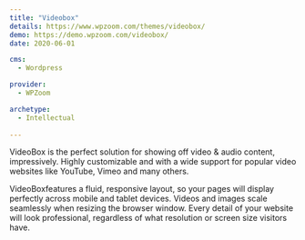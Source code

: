 ```yaml
---
title: "Videobox"
details: https://www.wpzoom.com/themes/videobox/
demo: https://demo.wpzoom.com/videobox/
date: 2020-06-01

cms: 
  - Wordpress

provider: 
  - WPZoom

archetype:
  - Intellectual
  
---
```


VideoBox is the perfect solution for showing off video & audio content, impressively. Highly customizable and with a wide support for popular video websites like YouTube, Vimeo and many others.

VideoBoxfeatures a fluid, responsive layout, so your pages will display perfectly across mobile and tablet devices. Videos and images scale seamlessly when resizing the browser window. Every detail of your website will look professional, regardless of what resolution or screen size visitors have.